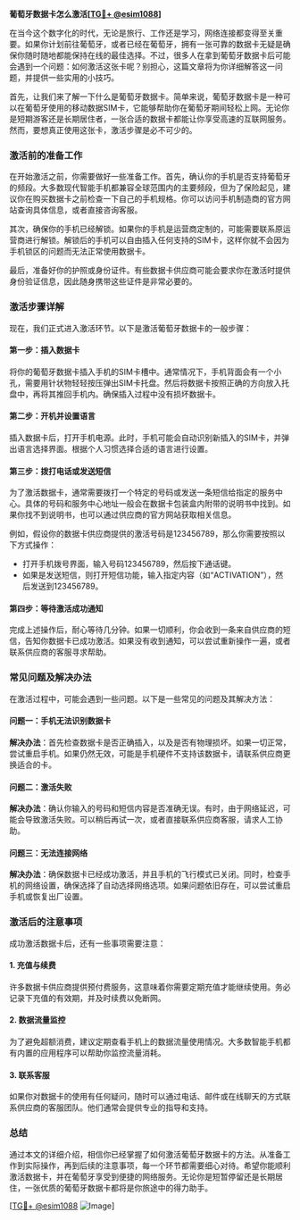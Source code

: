 **葡萄牙数据卡怎么激活[[TG💪+ @esim1088](https://t.me/s/esim1088)]**

在当今这个数字化的时代，无论是旅行、工作还是学习，网络连接都变得至关重要。如果你计划前往葡萄牙，或者已经在葡萄牙，拥有一张可靠的数据卡无疑是确保你随时随地都能保持在线的最佳选择。不过，很多人在拿到葡萄牙数据卡后可能会遇到一个问题：如何激活这张卡呢？别担心，这篇文章将为你详细解答这一问题，并提供一些实用的小技巧。

首先，让我们来了解一下什么是葡萄牙数据卡。简单来说，葡萄牙数据卡是一种可以在葡萄牙使用的移动数据SIM卡，它能够帮助你在葡萄牙期间轻松上网。无论你是短期游客还是长期居住者，一张合适的数据卡都能让你享受高速的互联网服务。然而，要想真正使用这张卡，激活步骤是必不可少的。

### **激活前的准备工作**

在开始激活之前，你需要做好一些准备工作。首先，确认你的手机是否支持葡萄牙的频段。大多数现代智能手机都兼容全球范围内的主要频段，但为了保险起见，建议你在购买数据卡之前检查一下自己的手机规格。你可以访问手机制造商的官方网站查询具体信息，或者直接咨询客服。

其次，确保你的手机已经解锁。如果你的手机是运营商定制的，可能需要联系原运营商进行解锁。解锁后的手机可以自由插入任何支持的SIM卡，这样你就不会因为手机锁区的问题而无法正常使用数据卡。

最后，准备好你的护照或身份证件。有些数据卡供应商可能会要求你在激活时提供身份验证信息，因此随身携带这些证件是非常必要的。

### **激活步骤详解**

现在，我们正式进入激活环节。以下是激活葡萄牙数据卡的一般步骤：

#### **第一步：插入数据卡**
将你的葡萄牙数据卡插入手机的SIM卡槽中。通常情况下，手机背面会有一个小孔，需要用针状物轻轻按压弹出SIM卡托盘。然后将数据卡按照正确的方向放入托盘中，再将其推回手机内。确保插入过程中没有损坏数据卡。

#### **第二步：开机并设置语言**
插入数据卡后，打开手机电源。此时，手机可能会自动识别新插入的SIM卡，并弹出语言选择界面。根据个人习惯选择合适的语言进行设置。

#### **第三步：拨打电话或发送短信**
为了激活数据卡，通常需要拨打一个特定的号码或发送一条短信给指定的服务中心。具体的号码和服务中心地址一般会在数据卡包装盒内附带的说明书中找到。如果你找不到说明书，也可以通过供应商的官方网站获取相关信息。

例如，假设你的数据卡供应商提供的激活号码是123456789，那么你需要按照以下方式操作：
- 打开手机拨号界面，输入号码123456789，然后按下通话键。
- 如果是发送短信，则打开短信功能，输入指定内容（如“ACTIVATION”），然后发送到123456789。

#### **第四步：等待激活成功通知**
完成上述操作后，耐心等待几分钟。如果一切顺利，你会收到一条来自供应商的短信，告知你数据卡已成功激活。如果没有收到通知，可以尝试重新操作一遍，或者联系供应商的客服寻求帮助。

### **常见问题及解决办法**

在激活过程中，可能会遇到一些问题。以下是一些常见的问题及其解决方法：

#### **问题一：手机无法识别数据卡**
**解决办法**：首先检查数据卡是否正确插入，以及是否有物理损坏。如果一切正常，尝试重启手机。如果仍然无效，可能是手机硬件不支持该数据卡，请联系供应商更换适合的卡。

#### **问题二：激活失败**
**解决办法**：确认你输入的号码和短信内容是否准确无误。有时，由于网络延迟，可能会导致激活失败。可以稍后再试一次，或者直接联系供应商客服，请求人工协助。

#### **问题三：无法连接网络**
**解决办法**：确保数据卡已经成功激活，并且手机的飞行模式已关闭。同时，检查手机的网络设置，确保选择了自动选择网络选项。如果问题依旧存在，可以尝试重启手机或恢复出厂设置。

### **激活后的注意事项**

成功激活数据卡后，还有一些事项需要注意：

#### **1. 充值与续费**
许多数据卡供应商提供预付费服务，这意味着你需要定期充值才能继续使用。务必记录下充值的有效期，并及时续费以免断网。

#### **2. 数据流量监控**
为了避免超额消费，建议定期查看手机上的数据流量使用情况。大多数智能手机都有内置的应用程序可以帮助你监控流量消耗。

#### **3. 联系客服**
如果你对数据卡的使用有任何疑问，随时可以通过电话、邮件或在线聊天的方式联系供应商的客服团队。他们通常会提供专业的指导和支持。

### **总结**

通过本文的详细介绍，相信你已经掌握了如何激活葡萄牙数据卡的方法。从准备工作到实际操作，再到后续的注意事项，每一个环节都需要细心对待。希望你能顺利激活数据卡，并在葡萄牙享受到便捷的网络服务。无论你是短暂停留还是长期居住，一张优质的葡萄牙数据卡都将是你旅途中的得力助手。

[[TG💪+ @esim1088](https://t.me/s/esim1088) ![Image](https://i.postimg.cc/4NQfJmqS/Snipaste-2025-05-13-00-14-12.png)]
